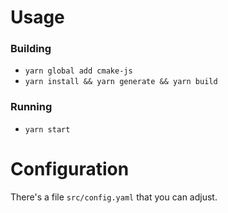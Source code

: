 # Usage
### Building
- `yarn global add cmake-js`
- `yarn install && yarn generate && yarn build`
### Running
- `yarn start`

# Configuration
There's a file `src/config.yaml` that you can adjust.
